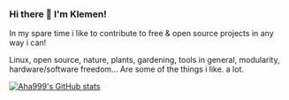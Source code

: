 ### Hi there 👋 I'm Klemen!

In my spare time i like to contribute to free & open source projects in any way i can!

Linux, open source, nature, plants, gardening, tools in general, modularity, hardware/software freedom... Are some of the things i like. a lot.

[![Aha999's GitHub stats](https://github-readme-stats.vercel.app/api?username=aha999&show_icons=true&count_private=true&include_all_commits&theme=tokyonight)](https://github.com/aha999/github-readme-stats)

<!--
**aha999/aha999** is a ✨ _special_ ✨ repository because its `README.md` (this file) appears on your GitHub profile.

Here are some ideas to get you started:

- 🔭 I’m currently working on ...
- 🌱 I’m currently learning ...
- 👯 I’m looking to collaborate on ...
- 🤔 I’m looking for help with ...
- 💬 Ask me about ...
- 📫 How to reach me: ...
- 😄 Pronouns: ...
- ⚡ Fun fact: ...
-->
